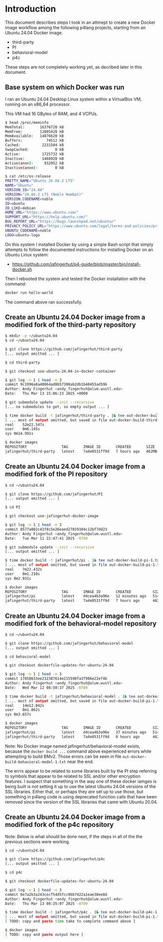 # Introduction

This document describes steps I took in an attmept to create a new
Docker image workflow among the following p4lang projects, starting
from an Ubuntu 24.04 Docker image.

+ third-party
+ PI
+ behavioral-model
+ p4c

These steps are not completely working yet, as decribed later in this
document.


## Base system on which Docker was run

I ran an Ubuntu 24.04 Desktop Linux system within a VirtualBox VM,
running on an x86_64 processor.

This VM had 16 GBytes of RAM, and 4 VCPUs.

```bash
$ head /proc/meminfo 
MemTotal:       16376720 kB
MemFree:        12805428 kB
MemAvailable:   14876620 kB
Buffers:           74512 kB
Cached:          2231504 kB
SwapCached:            0 kB
Active:          1725732 kB
Inactive:        1468920 kB
Active(anon):     932052 kB
Inactive(anon):        0 kB

$ cat /etc/os-release 
PRETTY_NAME="Ubuntu 24.04.2 LTS"
NAME="Ubuntu"
VERSION_ID="24.04"
VERSION="24.04.2 LTS (Noble Numbat)"
VERSION_CODENAME=noble
ID=ubuntu
ID_LIKE=debian
HOME_URL="https://www.ubuntu.com/"
SUPPORT_URL="https://help.ubuntu.com/"
BUG_REPORT_URL="https://bugs.launchpad.net/ubuntu/"
PRIVACY_POLICY_URL="https://www.ubuntu.com/legal/terms-and-policies/privacy-policy"
UBUNTU_CODENAME=noble
LOGO=ubuntu-logo
```

On this system I installed Docker by using a simple Bash script that
simply attempts to follow the documented instructions for installing
Docker on an Ubuntu Linux system:

+ https://github.com/jafingerhut/p4-guide/blob/master/bin/install-docker.sh

Then I rebooted the system and tested the Docker installation with the
command:

```bash
docker run hello-world
```

The command above ran successfully.


## Create an Ubuntu 24.04 Docker image from a modified fork of the third-party repository

```bash
$ mkdir -p ~/ubuntu24.04
$ cd ~/ubuntu24.04

$ git clone https://github.com/jafingerhut/third-party
[... output omitted ... ]

$ cd third-party

$ git checkout use-ubuntu-24.04-in-docker-container

$ git log -n 1 | head -n 3
commit 9c1996a8a40864ad0657300ab2db1b40455ad59b
Author: Andy Fingerhut <andy_fingerhut@alum.wustl.edu>
Date:   Thu Mar 13 15:06:23 2025 +0000

$ git submodule update --init --recursive
[... no submodules to get, so empty output ... ]

$ time docker build -t jafingerhut/third-party . |& tee out-docker-build-third-party-1.txt
[ ... most of output omitted, but saved in file out-docker-build-third-party-1.txt ... ]
real	52m22.547s
user	0m6.145s
sys	0m14.991s

$ docker images
REPOSITORY                TAG       IMAGE ID       CREATED       SIZE
jafingerhut/third-party   latest    7a4e0531ff9d   7 hours ago   462MB
```


## Create an Ubuntu 24.04 Docker image from a modified fork of the PI repository

```bash
$ cd ~/ubuntu24.04

$ git clone https://github.com/jafingerhut/PI
[... output omitted ... ]

$ cd PI

$ git checkout use-jafingerhut-docker-image

$ git log -n 1 | head -n 3
commit 8577a002c41f8c5e26eaed27019104c12bf7dd23
Author: Andy Fingerhut <andy_fingerhut@alum.wustl.edu>
Date:   Tue Mar 11 22:47:41 2025 -0700

$ git submodule update --init --recursive
[... output omitted ... ]

$ time docker build -t jafingerhut/pi . |& tee out-docker-build-pi-1.txt
[ ... most of output omitted, but saved in file out-docker-build-pi-1.txt ... ]
real	7m22.432s
user	0m1.210s
sys	0m2.931s

$ docker images
REPOSITORY                TAG       IMAGE ID       CREATED          SIZE
jafingerhut/pi            latest    d4cea4b3a96e   12 minutes ago   514MB
jafingerhut/third-party   latest    7a4e0531ff9d   7 hours ago      462MB
```


## Create an Ubuntu 24.04 Docker image from a modified fork of the behavioral-model repository

```bash
$ cd ~/ubuntu24.04

$ git clone https://github.com/jafingerhut/behavioral-model
[... output omitted ... ]

$ cd behavioral-model

$ git checkout dockerfile-updates-for-ubuntu-24.04

$ git log -n 1 | head -n 3
commit 17858633ee232387614e215598fa3f986e22ef4b
Author: Andy Fingerhut <andy_fingerhut@alum.wustl.edu>
Date:   Wed Mar 12 08:50:37 2025 -0700

$ time docker build -t jafingerhut/behavioral-model . |& tee out-docker-build-behavioral-model-1.txt
[ ... most of output omitted, but saved in file out-docker-build-pi-1.txt ... ]
real	14m12.042s
user	0m1.862s
sys	0m3.657s

$ docker images
REPOSITORY                TAG       IMAGE ID       CREATED          SIZE
jafingerhut/pi            latest    d4cea4b3a96e   37 minutes ago   514MB
jafingerhut/third-party   latest    7a4e0531ff9d   8 hours ago      462MB
```

Note: No Docker image named jafingerhut/behavioral-model exists,
because the `docker build ...` command above experienced errors while
attempting to build BMv2.  Those errors can be seen in file
`out-docker-build-behavioral-model-1.txt` near the end.

The errrs appear to be related to some libraries built by the PI step
referring to symbols that appear to be related to SSL and/or other
encryption features.  I suspect that something in the way one of these
docker iamges is being built is not setting it up to use the latest
Ubuntu 24.04 versions of the SSL libraries.  Either that, or perhaps
they _are_ set up to use those, but something in p4lang code is using
deprecated function calls that have been removed since the version of
the SSL libraries that came with Ubuntu 20.04.


## Create an Ubuntu 24.04 Docker image from a modified fork of the p4c repository

Note: Below is what _should_ be done next, if the steps in all of the
the previous sections were working.

```bash
$ cd ~/ubuntu24.04

$ git clone https://github.com/jafingerhut/p4c
[... output omitted ... ]

$ cd p4c

$ git checkout dockerfile-updates-for-ubuntu-24.04

$ git log -n 1 | head -n 3
commit 8e7a2b3a243cecf54d5fcc96b7422a1eae38ee8d
Author: Andy Fingerhut <andy_fingerhut@alum.wustl.edu>
Date:   Thu Mar 13 08:35:07 2025 -0700

$ time docker build -t jafingerhut/p4c . |& tee out-docker-build-p4c-1.txt
[ ... most of output omitted, but saved in file out-docker-build-pi-1.txt ... ]
[ TODO: copy and paste time take to complete command above ]

$ docker images
[ TODO: copy and paste output here ]
```
